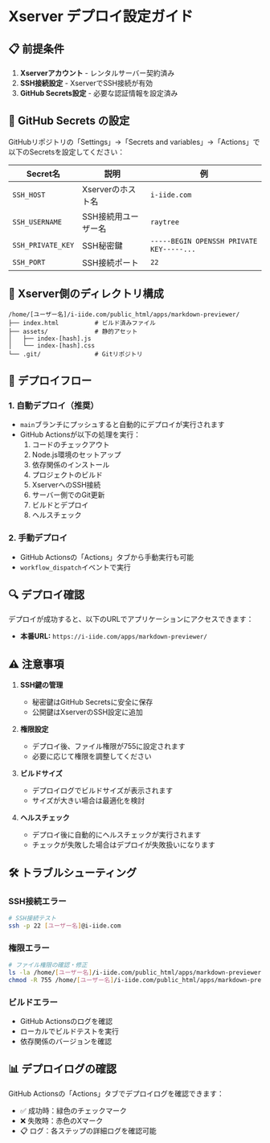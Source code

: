 # Xserver デプロイ設定ガイド

## 📋 前提条件

1. **Xserverアカウント** - レンタルサーバー契約済み
2. **SSH接続設定** - XserverでSSH接続が有効
3. **GitHub Secrets設定** - 必要な認証情報を設定済み

## 🔧 GitHub Secrets の設定

GitHubリポジトリの「Settings」→「Secrets and variables」→「Actions」で以下のSecretsを設定してください：

| Secret名 | 説明 | 例 |
|---------|------|-----|
| `SSH_HOST` | Xserverのホスト名 | `i-iide.com` |
| `SSH_USERNAME` | SSH接続用ユーザー名 | `raytree` |
| `SSH_PRIVATE_KEY` | SSH秘密鍵 | `-----BEGIN OPENSSH PRIVATE KEY-----...` |
| `SSH_PORT` | SSH接続ポート | `22` |

## 📁 Xserver側のディレクトリ構成

```
/home/[ユーザー名]/i-iide.com/public_html/apps/markdown-previewer/
├── index.html          # ビルド済みファイル
├── assets/             # 静的アセット
│   ├── index-[hash].js
│   └── index-[hash].css
└── .git/               # Gitリポジトリ
```

## 🚀 デプロイフロー

### 1. 自動デプロイ（推奨）
- `main`ブランチにプッシュすると自動的にデプロイが実行されます
- GitHub Actionsが以下の処理を実行：
  1. コードのチェックアウト
  2. Node.js環境のセットアップ
  3. 依存関係のインストール
  4. プロジェクトのビルド
  5. XserverへのSSH接続
  6. サーバー側でのGit更新
  7. ビルドとデプロイ
  8. ヘルスチェック

### 2. 手動デプロイ
- GitHub Actionsの「Actions」タブから手動実行も可能
- `workflow_dispatch`イベントで実行

## 🔍 デプロイ確認

デプロイが成功すると、以下のURLでアプリケーションにアクセスできます：
- **本番URL:** `https://i-iide.com/apps/markdown-previewer/`

## ⚠️ 注意事項

1. **SSH鍵の管理**
   - 秘密鍵はGitHub Secretsに安全に保存
   - 公開鍵はXserverのSSH設定に追加

2. **権限設定**
   - デプロイ後、ファイル権限が755に設定されます
   - 必要に応じて権限を調整してください

3. **ビルドサイズ**
   - デプロイログでビルドサイズが表示されます
   - サイズが大きい場合は最適化を検討

4. **ヘルスチェック**
   - デプロイ後に自動的にヘルスチェックが実行されます
   - チェックが失敗した場合はデプロイが失敗扱いになります

## 🛠️ トラブルシューティング

### SSH接続エラー
```bash
# SSH接続テスト
ssh -p 22 [ユーザー名]@i-iide.com
```

### 権限エラー
```bash
# ファイル権限の確認・修正
ls -la /home/[ユーザー名]/i-iide.com/public_html/apps/markdown-previewer/
chmod -R 755 /home/[ユーザー名]/i-iide.com/public_html/apps/markdown-previewer/
```

### ビルドエラー
- GitHub Actionsのログを確認
- ローカルでビルドテストを実行
- 依存関係のバージョンを確認

## 📊 デプロイログの確認

GitHub Actionsの「Actions」タブでデプロイログを確認できます：
- ✅ 成功時：緑色のチェックマーク
- ❌ 失敗時：赤色のXマーク
- 📋 ログ：各ステップの詳細ログを確認可能
